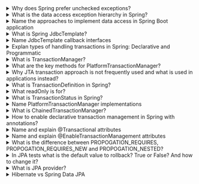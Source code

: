 <details>
  <summary>Why does Spring prefer unchecked exceptions?</summary>

- No Mandatory Catching
- Declarative Transactions: by default, transactions are rolled back only on unchecked exceptions
- Backward Compatibility: when modifying APIs, unchecked exceptions allow for adding new exceptions without breaking existing clients since clients are not forced to handle new exceptions
</details>

<details>
  <summary>What is the data access exception hierarchy in Spring?</summary>

- DataAccessException is the root of the hierarchy, and it provides a consistent approach to managing exceptions that arise from various data access technologies (e.g., JDBC, JPA, Hibernate). The DataAccessException class is an unchecked exception (extends RuntimeException).
- NonTransientDataAccessException - retrying the operation will not succeed without changing the cause of the exception.
- TransientDataAccessException - subsequent attempt might succeed without any intervention.
- etc.
</details>

<details>
  <summary>Name the approaches to implement data access in Spring Boot application</summary>

- JDBC - no Spring, doesn't handle connections
- Spring JdbcTemplate - opens and closes connections, catches exceptions, but doesn't handle transactions
- R2DBC - reactive, runs SQL queries
- ORM data access
</details>

<details>
  <summary>What is Spring JdbcTemplate?</summary>

The central class in Spring's JDBC support simplifies the use of JDBC and helps to avoid common errors.
- Uses a template pattern
- opens and closes connections
- execute SQL
- iteration over results
- catch and translate exceptions to DataAccessException
</details>


<details>
  <summary>Name JdbcTemplate callback interfaces</summary>

- RowMapper<T> - designed to map rows of a java.sql.ResultSet to instances of the specified generic type, it has a single method: T mapRow(ResultSet rs, int rowNum)
- RowCallbackHandler - designed for handling rows of a ResultSet, has a single method: void processRow(ResultSet rs)
- ResultSetExtractor - designed for extracting results from a ResultSet on a per-result basis. Unlike RowMapper<T>, which maps each row individually, ResultSetExtractor allows you to process the entire ResultSet in one go, providing more flexibility for complex result extraction logic, has a single method: T extractData(ResultSet rs)
</details>

<details>
  <summary>Explan types of handling transactions in Spring: Declarative and Programmatic</summary>

Declarative:
- most common approach in Spring applications
- separates transaction management from business code
- Annotation-Based Configuration, XML-Based Configuration

Programmatic:
- gives full control over the transaction boundaries within the code
- more flexible but also more complex and error-prone
- TransactionTemplate, TransactionManager, TransactionalOperation (Reactive)
</details>

<details>
  <summary>What is TransactionManager?</summary>

In Spring, a TransactionManager is a key component that coordinates and manages transactions. It is responsible for creating, committing, and rolling back transactions, as well as managing transaction resources such as database connections. 


TransactionManager is implemented by interfaces:
- PlatformTransactionManager - for synchronous operations. 
- ReactiveTransactionManager

Implementations of the PlatformTransactionManager interface:
- DataSourceTransactionManager - is used for managing transactions for JDBC-based applications.
- JpaTransactionManager is used to manage transactions in JPA-based applications. It integrates with the JPA EntityManagerFactory.
- JtaTransactionManager is used for managing transactions in Java EE environments where transactions span multiple resources (e.g., multiple databases, messaging systems). It is used for distributed transactions.

Implementations of the ReactiveTransactionManager:
- R2dbcTransactionManager - Manages transactions for R2DBC (Reactive Relational Database Connectivity) applications.
</details>

<details>
  <summary>What are the key methods for PlatformTransactionManager?</summary>

  Key Methods of PlatformTransactionManager:
- TransactionStatus getTransaction(TransactionDefinition definition): Begin a new transaction or return an existing one.
- void commit(TransactionStatus status): Commit the given transaction.
- void rollback(TransactionStatus status): Roll back the given transaction.
</details>

<details>
  <summary>Why JTA transaction approach is not frequently used and what is used in applications instead?</summary>

This approach is designed for managing distributed transactions across multiple resources, such as databases and messaging systems.
- Configuring JTA can be complex and requires a properly configured application server that supports JTA (e.g., JBoss, WebLogic, WebSphere)
- Managing distributed transactions involves significant overhead in coordinating multiple resources, which can impact performance and resource utilization.
- Modern applications often follow a microservices architecture where services are decoupled and communicate over REST APIs or messaging systems. In this architecture, distributed transactions are avoided due to their complexity, and eventual consistency patterns are preferred.
- For managing distributed data across microservices, patterns like Saga are often used, which provide a way to manage transactions without the need for a distributed transaction manager.
</details>

<details>
  <summary>What is TransactionDefinition in Spring?</summary>

In Spring, TransactionDefinition is an interface that provides a means to describe the properties of a transaction such as its propagation behavior, isolation level, timeout, and whether it is read-only:
- propagation: PROPAGATION_REQUIRED, PROPAGATION_REQUIRES_NEW, PROPAGATION_SUPPORTS, PROPAGATION_NOT_SUPPORTED, PROPAGATION_NEVER, PROPAGATION_MANDATORY, PROPAGATION_NESTED
- isolation: ISOLATION_DEFAULT, ISOLATION_READ_UNCOMMITTED, ISOLATION_READ_COMMITTED, ISOLATION_REPEATABLE_READ, ISOLATION_SERIALIZABLE
- timeout
- readOnly
</details>

<details>
  <summary>What readOnly is for?</summary>

- Database Performance: Some databases can optimize the execution of read-only transactions. They may skip certain checks and locks that are necessary for write operations, thus improving performance.
- Resource Management: Read-only transactions may consume fewer resources because they do not need to manage data changes, which can lead to faster execution times and reduced load on the database.

The database may use this hint to optimize the transaction. Optimizations can include:
- Skipping Locks: Avoiding the use of certain types of locks that are only necessary for write operations.
- Cache Optimization: Making better use of cache since no data modifications will occur.
- Reduced Logging: Minimizing the amount of transaction logging needed since no changes are being made.
- Resource Management: Allocating fewer resources since rollback operations for modifications are not needed.
</details>


<details>
  <summary>What is TransactionStatus in Spring?</summary>

TransactionStatus is an interface in Spring's transaction management framework that represents the current status of a transaction. It provides methods to control transaction behavior and query transaction state within a transactional context:
- isNewTransaction()
- hasSavepoint()
- setRollbackOnly()
- isRollbackOnly()
- flush()
- isCompleted()
</details>

<details>
  <summary>Name PlatformTransactionManager implementations</summary>

- DataSourceTransactionManager
- JpaTransactionManager - Suitable for applications using JPA with an ORM framework like Hibernate or EclipseLink.
- HibernateTransactionManager - Suitable for applications directly using Hibernate’s SessionFactory.
- JtaTransactionManager
- ChainedTransactionManager: For combining multiple transaction managers.
- ReactiveTransactionManager: For managing transactions in reactive programming models.
</details>

<details>
  <summary>What is ChainedTransactionManager?</summary>

ChainedTransactionManager is a specialized PlatformTransactionManager implementation provided by Spring Data that allows for combining multiple PlatformTransactionManager instances into a single coordinated transaction manager. This is useful when an application interacts with multiple transactional resources, and transactions are needed to be managed consistently across these resources.

When to Use ChainedTransactionManager
- Multiple Data Sources: When your application needs to interact with multiple data sources, ensure consistent transaction management across them.
- Mixed Resource Types: When combining different resource types, such as relational databases and messaging systems.
</details>



<details>
  <summary>How to enable declarative transaction management in Spring with annotations?</summary>

- Add Required Dependencies
- @EnableTransactionManagement on configuration class
- Use the @Transactional Annotation on classes or methods that are NOT private, static, final, or abstract. For JDK only public, for CGLIB proxy public, protected, and package-private 
</details>


<details>
  <summary>Name and explain @Transactional attributes</summary>

- propagation: defult=PROPOGATION_REQUIRED
- isolation: defult=ISOLATION_DEFAULT
- timeout
- readOnly: default=false
- rollbackFor : This attribute is an array of exception classes that should cause the transaction to rollback. By default, transactions will only rollback on unchecked exceptions (subclasses of RuntimeException) and Errors.
- rollbackForClassName
- noRollbackFor
- noRollbackForClassName
</details>

<details>
  <summary>Name and explain @EnableTransactionManagement attributes</summary>

- mode: default=AdviceMode.PROXY, AdviceMode.ASPECTJ
- proxyTargetClass: default=false; false: Uses JDK dynamic proxies, which create proxies based on interfaces; true: Uses CGLIB proxies, which create a subclass of the target class
- order: default=Ordered.LOWEST_PRECEDENCE; Ordered.LOWEST_PRECEDENCE: Ensures that the transaction advice is applied after other advices.
</details>


<details>
  <summary>What is the difference between PROPOGATION_REQUIRES, PROPOGATION_REQUIRES_NEW and PROPOGATION_NESTED?</summary>

Tx in Spring:
- physical tx
- logical tx

- PROPOGATION_REQUIRES: n logical tx within 1 physical tx
- PROPOGATION_REQUIRES_NEW: count(logical tx) = count(physical tx)
- PROPOGATION_NESTED: n logical tx within 1 physical tx, BUT with savepoints and rollback among each logical tx
</details>

<details>
  <summary>In JPA tests what is the default value to rollback? True or False? And how to change it?</summary>

The default is rollback true.
To Configure:
- @Rollback(false)
- @Commit
</details>


<details>
  <summary>What is JPA provider?</summary>

A JPA provider, also known as a JPA implementation, is a library or framework that implements the Java Persistence API (JPA) specification. The JPA specification itself is part of the Java EE (Enterprise Edition) platform and provides a standard way for Java applications to interact with relational databases. However, JPA is only a set of interfaces and guidelines; it does not provide the actual implementation. This is where JPA providers come into play.

Key Responsibilities of a JPA Provider:
- Mapping Java Objects to Database Tables: JPA providers handle the mapping between Java objects (entities) and database tables, including converting between different data types.
- Query Execution: They translate JPQL (Java Persistence Query Language) and Criteria API queries into SQL queries that the database can execute.
- Transaction Management: JPA providers manage transactions to ensure that database operations are executed consistently and reliably.
- Entity Lifecycle Management: They manage the lifecycle of entities, including operations such as persisting, merging, removing, and finding entities.
- Caching: Many JPA providers offer caching mechanisms to improve performance by reducing the number of database accesses.

When you use Spring Data JPA in your project, the default JPA provider it uses is Hibernate. This is because Hibernate is the most commonly used JPA implementation and is included as the default provider in Spring Boot's starter dependencies for JPA.
</details>

<details>
  <summary>Hibernate vs Spring Data JPA</summary>

Hibernate is a JPA implementation, while Spring Data JPA is a JPA Data Access Abstraction. 
</details>

















